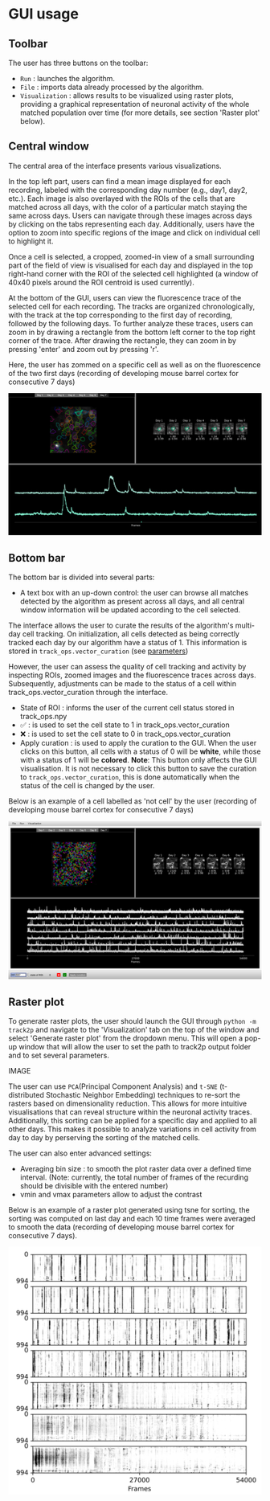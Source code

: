 # GUI usage

## Toolbar

The user has three buttons on the toolbar:

- `Run` : launches the algorithm.
- `File` : imports data already processed by the algorithm.
- `Visualization` : allows results to be visualized using raster plots, providing a graphical representation of neuronal activity of the whole matched population over time (for more details, see section 'Raster plot' below).

## Central window

The central area of the interface presents various visualizations.

In the top left part, users can find a mean image displayed for each recording, labeled with the corresponding day number (e.g., day1, day2, etc.). Each image is also overlayed with the ROIs of the cells that are matched across all days, with the color of a particular match staying the same across days. Users can navigate through these images across days by clicking on the tabs representing each day. Additionally, users have the option to zoom into specific regions of the image and click on individual cell to highlight it.

Once a cell is selected, a cropped, zoomed-in view of a small surrounding part of the field of view is visualised for each day and displayed in the top right-hand corner with the ROI of the selected cell highlighted (a window of 40x40 pixels around the ROI centroid is used currently).

At the bottom  of the GUI, users can view the fluorescence trace of the selected cell for each recording. The tracks are organized chronologically, with the track at the top corresponding to the first day of recording, followed by the following days. To further analyze these traces, users can zoom in by drawing a rectangle from the bottom left corner to the top right corner of the trace. After drawing the rectangle, they can zoom in by pressing 'enter' and zoom out by pressing 'r'.

Here, the user has zommed on a specific cell as well as on the fluorescence of the two first days (recording of developing mouse barrel cortex for consecutive 7 days)

![ex_all_vizualizations_zoomed.png](media/plots/ex_all_vizualizations_zoomed.png)

## Bottom bar

The bottom bar is divided into several parts:

- A text box with an up-down control: the user can browse all matches detected by the algorithm as present across all days, and all central window information will be updated according to the cell selected.

The interface allows the user to curate the results of the algorithm's multi-day cell tracking. On initialization, all cells detected as being correctly tracked each day by our algorithm have a status of 1. This information is stored in `track_ops.vector_curation` (see [parameters](https://github.com/juremaj/track2p/blob/main/docs/parameters.md))

However, the user can assess the quality of cell tracking and activity by inspecting ROIs, zoomed images and the fluorescence traces across days. Subsequently, adjustments can be made to the status of a cell within track_ops.vector_curation through the interface.

- State of ROI : informs the user of the current cell status stored in track_ops.npy
- ✅ : is used to set the cell state to 1 in track_ops.vector_curation
- ❌ : is used to set the cell state to 0 in track_ops.vector_curation
- Apply curation : is used to apply the curation to the GUI. When the user clicks on this button, all cells with a status of 0 will be **white**, while those with a status of 1 will be **colored**. **Note**: This button only affects the GUI visualisation. It is not necessary to click this button to save the curation to `track_ops.vector_curation`, this is done automatically when the status of the cell is changed by the user.

Below is an example of a cell labelled as 'not cell' by the user (recording of developing mouse barrel cortex for consecutive 7 days)

![ex_curation.png](media/plots/ex_curation.png)

## Raster plot 

To generate raster plots, the user should launch the GUI through `python -m track2p` and navigate to the 'Visualization' tab on the top of the window and select 'Generate raster plot' from the dropdown menu. This will open a pop-up window that will allow the user to set the path to track2p output folder and to set several parameters.

IMAGE

The user can use `PCA`(Principal Component Analysis) and `t-SNE` (t-distributed Stochastic Neighbor Embedding) techniques to re-sort the rasters based on dimensionality reduction. This allows for more intuitive visualisations that can reveal structure within the neuronal activity traces. Additionally, this sorting can be applied for a specific day and applied to all other days. This makes it possible to analyze variations in cell activity from day to day by perserving the sorting of the matched cells.

The user can also enter advanced settings:

- Averaging bin size : to smooth the plot raster data over a defined time interval. (Note: currently, the total number of frames of the recurding should be divisible with the entered number)
- vmin and vmax parameters allow to adjust the contrast

Below is an example of a raster plot generated using tsne for sorting, the sorting was computed on last day and each 10 time frames were averaged to smooth the data (recording of developing mouse barrel cortex for consecutive 7 days).

![ex_raster.png](media/plots/ex_raster.png)
  
